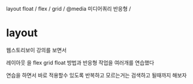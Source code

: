 layout  float / flex / grid / @media 미디어쿼리 반응형 /
# layout

웹스토리보이 강의를 보면서 

레이아웃 을  flex grid float 방법과 반응형 작업을 여러개를 연습했다

연습을 하면서 바로 적용할수 있도록 반복하고 모르는거는 검색하고 될때까지 해보자
